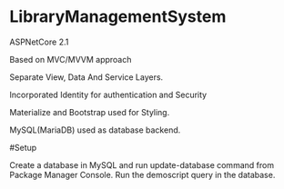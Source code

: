 # LibraryManagementSystem
ASPNetCore 2.1

Based on MVC/MVVM approach

Separate View, Data And Service Layers.

Incorporated Identity for authentication and Security

Materialize and Bootstrap used for Styling.

MySQL(MariaDB) used as database backend.

#Setup

Create a database in MySQL and run update-database command from Package Manager Console. Run the demoscript query in the database.
